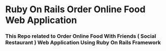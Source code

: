 # Ruby On Rails Order Online Food Web Application
### This Repo related to Order Online Food With Friends  ( Social Restaurant ) Web Application Using Ruby On Rails Framework
